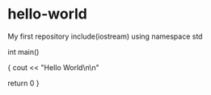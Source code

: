 # hello-world
My first repository 
include(iostream)
using namespace std

int main()

{
  cout << "Hello World\n\n"

  return 0
 }
